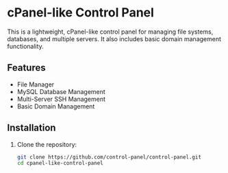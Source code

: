 # cPanel-like Control Panel

This is a lightweight, cPanel-like control panel for managing file systems, databases, and multiple servers. It also includes basic domain management functionality.

## Features
- File Manager
- MySQL Database Management
- Multi-Server SSH Management
- Basic Domain Management

## Installation

1. Clone the repository:
   ```bash
   git clone https://github.com/control-panel/control-panel.git
   cd cpanel-like-control-panel
